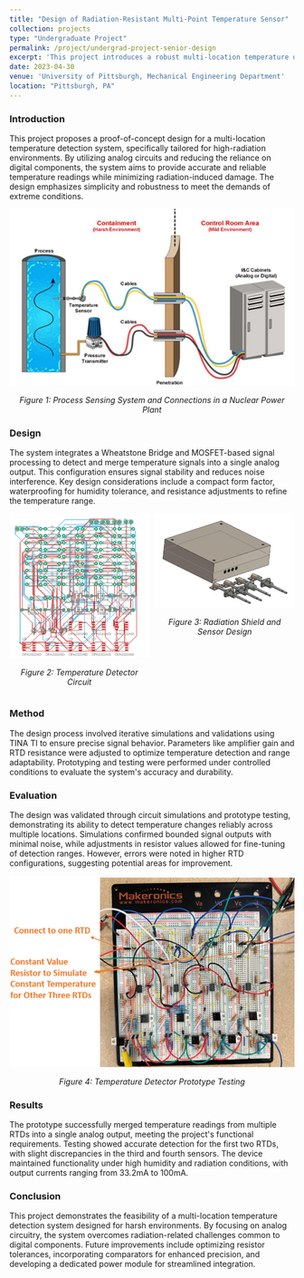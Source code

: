 ```yaml
---
title: "Design of Radiation-Resistant Multi-Point Temperature Sensor"
collection: projects
type: "Undergraduate Project"
permalink: /project/undergrad-project-senior-design
excerpt: 'This project introduces a robust multi-location temperature detection system designed for high-radiation environments. By leveraging analog circuits and minimizing digital components, the system ensures precise and reliable temperature monitoring while maintaining durability under extreme conditions.'
date: 2023-04-30
venue: 'University of Pittsburgh, Mechanical Engineering Department'
location: "Pittsburgh, PA"
---
```


### Introduction
This project proposes a proof-of-concept design for a multi-location temperature detection system, specifically tailored for high-radiation environments. By utilizing analog circuits and reducing the reliance on digital components, the system aims to provide accurate and reliable temperature readings while minimizing radiation-induced damage. The design emphasizes simplicity and robustness to meet the demands of extreme conditions.
<div style="text-align: center;">
    <img src="images/Wire_Connection_In_Nuclear_Power_Plant.png" alt="Process Sensing System and Connections in a Nuclear Power Plant" width="600">
    <p><em>Figure 1: Process Sensing System and Connections in a Nuclear Power Plant</em></p>
</div>



### Design
The system integrates a Wheatstone Bridge and MOSFET-based signal processing to detect and merge temperature signals into a single analog output. This configuration ensures signal stability and reduces noise interference. Key design considerations include a compact form factor, waterproofing for humidity tolerance, and resistance adjustments to refine the temperature range.
<div style="display: flex; justify-content: space-between; align-items: flex-start; gap: 10px;">
    <div style="text-align: center;">
        <img src="images/Circuit_design.png" alt="Temperature Detector Circuit" width="300">
        <p><em>Figure 2: Temperature Detector Circuit</em></p>
    </div>
    <div style="text-align: center;">
        <img src="images/Radiation_Shield_and_Sensor.png" alt="Radiation Shield and Sensor Design" width="300">
        <p><em>Figure 3: Radiation Shield and Sensor Design</em></p>
    </div>
</div>


### Method
The design process involved iterative simulations and validations using TINA TI to ensure precise signal behavior. Parameters like amplifier gain and RTD resistance were adjusted to optimize temperature detection and range adaptability. Prototyping and testing were performed under controlled conditions to evaluate the system's accuracy and durability.

### Evaluation
The design was validated through circuit simulations and prototype testing, demonstrating its ability to detect temperature changes reliably across multiple locations. Simulations confirmed bounded signal outputs with minimal noise, while adjustments in resistor values allowed for fine-tuning of detection ranges. However, errors were noted in higher RTD configurations, suggesting potential areas for improvement.
<div style="text-align: center;">
    <img src="images/Prototype_Testing.png" alt="Prototype Testing" width="600">
    <p><em>Figure 4: Temperature Detector Prototype Testing</em></p>
</div>


### Results
The prototype successfully merged temperature readings from multiple RTDs into a single analog output, meeting the project's functional requirements. Testing showed accurate detection for the first two RTDs, with slight discrepancies in the third and fourth sensors. The device maintained functionality under high humidity and radiation conditions, with output currents ranging from 33.2mA to 100mA.

### Conclusion
This project demonstrates the feasibility of a multi-location temperature detection system designed for harsh environments. By focusing on analog circuitry, the system overcomes radiation-related challenges common to digital components. Future improvements include optimizing resistor tolerances, incorporating comparators for enhanced precision, and developing a dedicated power module for streamlined integration.